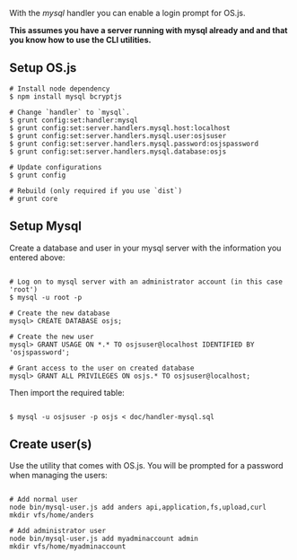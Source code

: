 With the *mysql* handler you can enable a login prompt for OS.js.

**This assumes you have a server running with mysql already and and that you know how to use the CLI utilities.**

## Setup OS.js

```
# Install node dependency
$ npm install mysql bcryptjs

# Change `handler` to `mysql`.
$ grunt config:set:handler:mysql
$ grunt config:set:server.handlers.mysql.host:localhost
$ grunt config:set:server.handlers.mysql.user:osjsuser
$ grunt config:set:server.handlers.mysql.password:osjspassword
$ grunt config:set:server.handlers.mysql.database:osjs

# Update configurations
$ grunt config

# Rebuild (only required if you use `dist`)
# grunt core

```

## Setup Mysql

Create a database and user in your mysql server with the information you entered above:

```

# Log on to mysql server with an administrator account (in this case 'root')
$ mysql -u root -p

# Create the new database
mysql> CREATE DATABASE osjs;

# Create the new user
mysql> GRANT USAGE ON *.* TO osjsuser@localhost IDENTIFIED BY 'osjspassword';

# Grant access to the user on created database
mysql> GRANT ALL PRIVILEGES ON osjs.* TO osjsuser@localhost;

```

Then import the required table:

```

$ mysql -u osjsuser -p osjs < doc/handler-mysql.sql

```

## Create user(s)

Use the utility that comes with OS.js. You will be prompted for a password when managing the users:

```

# Add normal user
node bin/mysql-user.js add anders api,application,fs,upload,curl
mkdir vfs/home/anders

# Add administrator user
node bin/mysql-user.js add myadminaccount admin
mkdir vfs/home/myadminaccount

```
